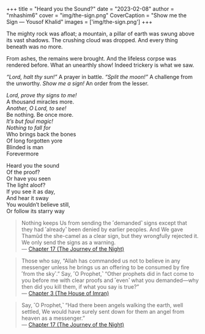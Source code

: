 +++
title = "Heard you the Sound?"
date = "2023-02-08"
author = "mhashim6"
cover = "img/the-sign.png"
CoverCaption = "Show me the Sign — Yousof Khalid"
images = ['img/the-sign.png']
+++

The mighty rock was afloat; a mountain, a pillar of earth was swung above its vast shadows. The crushing cloud was dropped. And every thing beneath was no more.

From ashes, the remains were brought. And the lifeless corpse was rendered before. What an unearthly show! Indeed trickery is what we saw.

_“Lord, halt thy sun!”_ A prayer in battle. _“Split the moon!”_ A challenge from the unworthy. _Show me a sign!_ An order from the lesser.

_Lord, prove thy signs to me!_ \
A thousand miracles more. \
_Another, O Lord, to see!_ \
Be nothing. Be once more. \
_It’s but foul magic!_ \
_Nothing to fall for_ \
Who brings back the bones \
Of long forgotten yore \
Blinded is man \
Forevermore

Heard you the sound \
Of the proof? \
Or have you seen \
The light aloof? \
If you see it as day, \
And hear it sway \
You wouldn’t believe still, \
Or follow its starry way

> Nothing keeps Us from sending the ˹demanded˺ signs except that they had ˹already˺ been denied by earlier peoples. And We gave Thamûd the she-camel as a clear sign, but they wrongfully rejected it. We only send the signs as a warning. \
 — [Chapter 17 (The Journey of the Night)](https://quran.com/17/59)

> Those who say, “Allah has commanded us not to believe in any messenger unless he brings us an offering to be consumed by fire ˹from the sky˺.” Say, ˹O Prophet,˺ “Other prophets did in fact come to you before me with clear proofs and ˹even˺ what you demanded—why then did you kill them, if what you say is true?” \
— [Chapter 3 (The House of Imran)](https://quran.com/3/183)

> Say, ˹O Prophet,˺ “Had there been angels walking the earth, well settled, We would have surely sent down for them an angel from heaven as a messenger.” \
— [Chapter 17 (The Journey of the Night)](https://quran.com/17/95)
